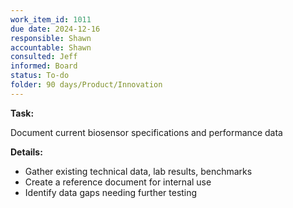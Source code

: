 ```yaml
---
work_item_id: 1011
due date: 2024-12-16
responsible: Shawn
accountable: Shawn
consulted: Jeff
informed: Board
status: To-do
folder: 90 days/Product/Innovation
---
```


**Task:**

Document current biosensor specifications and performance data

**Details:**

- Gather existing technical data, lab results, benchmarks
- Create a reference document for internal use
- Identify data gaps needing further testing
